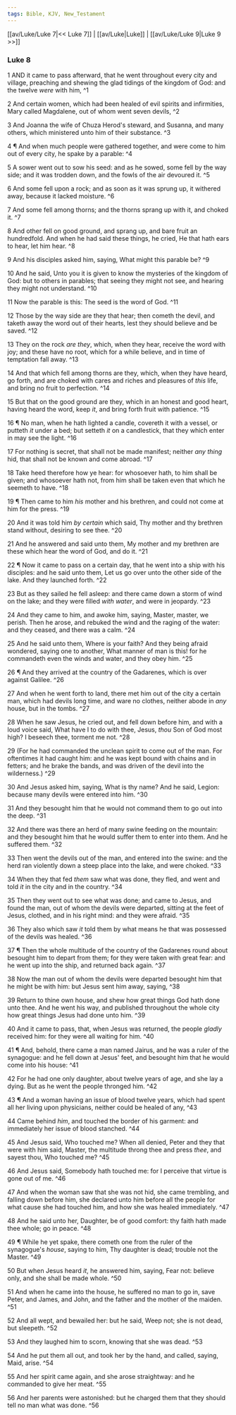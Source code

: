 ```yaml
---
tags: Bible, KJV, New_Testament
---
```


[[av/Luke/Luke 7|<< Luke 7]] | [[av/Luke|Luke]] | [[av/Luke/Luke 9|Luke 9 >>]]

### Luke 8

1 AND it came to pass afterward, that he went throughout every city and village, preaching and shewing the glad tidings of the kingdom of God: and the twelve _were_ with him, ^1

2 And certain women, which had been healed of evil spirits and infirmities, Mary called Magdalene, out of whom went seven devils, ^2

3 And Joanna the wife of Chuza Herod's steward, and Susanna, and many others, which ministered unto him of their substance. ^3

4 ¶ And when much people were gathered together, and were come to him out of every city, he spake by a parable: ^4

5 A sower went out to sow his seed: and as he sowed, some fell by the way side; and it was trodden down, and the fowls of the air devoured it. ^5

6 And some fell upon a rock; and as soon as it was sprung up, it withered away, because it lacked moisture. ^6

7 And some fell among thorns; and the thorns sprang up with it, and choked it. ^7

8 And other fell on good ground, and sprang up, and bare fruit an hundredfold. And when he had said these things, he cried, He that hath ears to hear, let him hear. ^8

9 And his disciples asked him, saying, What might this parable be? ^9

10 And he said, Unto you it is given to know the mysteries of the kingdom of God: but to others in parables; that seeing they might not see, and hearing they might not understand. ^10

11 Now the parable is this: The seed is the word of God. ^11

12 Those by the way side are they that hear; then cometh the devil, and taketh away the word out of their hearts, lest they should believe and be saved. ^12

13 They on the rock _are_ _they_, which, when they hear, receive the word with joy; and these have no root, which for a while believe, and in time of temptation fall away. ^13

14 And that which fell among thorns are they, which, when they have heard, go forth, and are choked with cares and riches and pleasures of _this_ life, and bring no fruit to perfection. ^14

15 But that on the good ground are they, which in an honest and good heart, having heard the word, keep _it_, and bring forth fruit with patience. ^15

16 ¶ No man, when he hath lighted a candle, covereth it with a vessel, or putteth _it_ under a bed; but setteth _it_ on a candlestick, that they which enter in may see the light. ^16

17 For nothing is secret, that shall not be made manifest; neither _any_ _thing_ hid, that shall not be known and come abroad. ^17

18 Take heed therefore how ye hear: for whosoever hath, to him shall be given; and whosoever hath not, from him shall be taken even that which he seemeth to have. ^18

19 ¶ Then came to him _his_ mother and his brethren, and could not come at him for the press. ^19

20 And it was told him _by_ _certain_ which said, Thy mother and thy brethren stand without, desiring to see thee. ^20

21 And he answered and said unto them, My mother and my brethren are these which hear the word of God, and do it. ^21

22 ¶ Now it came to pass on a certain day, that he went into a ship with his disciples: and he said unto them, Let us go over unto the other side of the lake. And they launched forth. ^22

23 But as they sailed he fell asleep: and there came down a storm of wind on the lake; and they were filled _with_ _water_, and were in jeopardy. ^23

24 And they came to him, and awoke him, saying, Master, master, we perish. Then he arose, and rebuked the wind and the raging of the water: and they ceased, and there was a calm. ^24

25 And he said unto them, Where is your faith? And they being afraid wondered, saying one to another, What manner of man is this! for he commandeth even the winds and water, and they obey him. ^25

26 ¶ And they arrived at the country of the Gadarenes, which is over against Galilee. ^26

27 And when he went forth to land, there met him out of the city a certain man, which had devils long time, and ware no clothes, neither abode in _any_ house, but in the tombs. ^27

28 When he saw Jesus, he cried out, and fell down before him, and with a loud voice said, What have I to do with thee, Jesus, _thou_ Son of God most high? I beseech thee, torment me not. ^28

29 (For he had commanded the unclean spirit to come out of the man. For oftentimes it had caught him: and he was kept bound with chains and in fetters; and he brake the bands, and was driven of the devil into the wilderness.) ^29

30 And Jesus asked him, saying, What is thy name? And he said, Legion: because many devils were entered into him. ^30

31 And they besought him that he would not command them to go out into the deep. ^31

32 And there was there an herd of many swine feeding on the mountain: and they besought him that he would suffer them to enter into them. And he suffered them. ^32

33 Then went the devils out of the man, and entered into the swine: and the herd ran violently down a steep place into the lake, and were choked. ^33

34 When they that fed _them_ saw what was done, they fled, and went and told _it_ in the city and in the country. ^34

35 Then they went out to see what was done; and came to Jesus, and found the man, out of whom the devils were departed, sitting at the feet of Jesus, clothed, and in his right mind: and they were afraid. ^35

36 They also which saw _it_ told them by what means he that was possessed of the devils was healed. ^36

37 ¶ Then the whole multitude of the country of the Gadarenes round about besought him to depart from them; for they were taken with great fear: and he went up into the ship, and returned back again. ^37

38 Now the man out of whom the devils were departed besought him that he might be with him: but Jesus sent him away, saying, ^38

39 Return to thine own house, and shew how great things God hath done unto thee. And he went his way, and published throughout the whole city how great things Jesus had done unto him. ^39

40 And it came to pass, that, when Jesus was returned, the people _gladly_ received him: for they were all waiting for him. ^40

41 ¶ And, behold, there came a man named Jairus, and he was a ruler of the synagogue: and he fell down at Jesus' feet, and besought him that he would come into his house: ^41

42 For he had one only daughter, about twelve years of age, and she lay a dying. But as he went the people thronged him. ^42

43 ¶ And a woman having an issue of blood twelve years, which had spent all her living upon physicians, neither could be healed of any, ^43

44 Came behind _him_, and touched the border of his garment: and immediately her issue of blood stanched. ^44

45 And Jesus said, Who touched me? When all denied, Peter and they that were with him said, Master, the multitude throng thee and press _thee_, and sayest thou, Who touched me? ^45

46 And Jesus said, Somebody hath touched me: for I perceive that virtue is gone out of me. ^46

47 And when the woman saw that she was not hid, she came trembling, and falling down before him, she declared unto him before all the people for what cause she had touched him, and how she was healed immediately. ^47

48 And he said unto her, Daughter, be of good comfort: thy faith hath made thee whole; go in peace. ^48

49 ¶ While he yet spake, there cometh one from the ruler of the synagogue's _house_, saying to him, Thy daughter is dead; trouble not the Master. ^49

50 But when Jesus heard _it_, he answered him, saying, Fear not: believe only, and she shall be made whole. ^50

51 And when he came into the house, he suffered no man to go in, save Peter, and James, and John, and the father and the mother of the maiden. ^51

52 And all wept, and bewailed her: but he said, Weep not; she is not dead, but sleepeth. ^52

53 And they laughed him to scorn, knowing that she was dead. ^53

54 And he put them all out, and took her by the hand, and called, saying, Maid, arise. ^54

55 And her spirit came again, and she arose straightway: and he commanded to give her meat. ^55

56 And her parents were astonished: but he charged them that they should tell no man what was done. ^56
